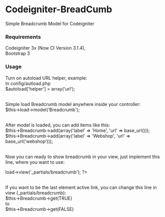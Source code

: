 # Codeigniter-BreadCumb
Simple Breadcrumb Model for Codeigniter

<h3>Requirements</h3>
Codeigniter 3x (Now CI Version 3.1.4), <br>
Bootstrap 3<br>

<h3>Usage</h3>
Turn on autoload URL helper, example:<br>
In config/autload.php<br>
$autoload['helper'] = array('url');<br><br>

Simple load Breadcrumb model anywhere inside your controller:<br>
$this->load->model('Breadcrumb');<br><br>

After model is loaded, you can add items like this:<br>
$this->Breadcrumb->add(array('label' => 'Home', 'url' => base_url()));<br>
$this->Breadcrumb->add(array('label' => 'Webshop', 'url' => base_url('webshop')));<br><br>

Now you can ready to show breadcrumb in your view, just implement this line, where you want to use:<br>
<?php $this->load->view('_partials/breadcrumb'); ?><br><br>

If you want to be the last element active link, you can change this line in view (_partials/breadcrumb):<br>
$this->Breadcrumb->get(TRUE)<br>
to<br>
$this->Breadcrumb->get(FALSE)<br>
